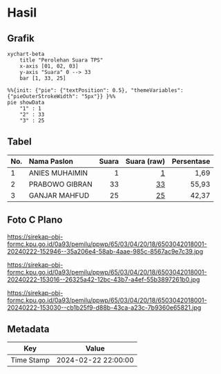 # Hasil

## Grafik

```mermaid
xychart-beta
    title "Perolehan Suara TPS"
    x-axis [01, 02, 03]
    y-axis "Suara" 0 --> 33
    bar [1, 33, 25]
```

```mermaid
%%{init: {"pie": {"textPosition": 0.5}, "themeVariables": {"pieOuterStrokeWidth": "5px"}} }%%
pie showData
    "1" : 1
    "2" : 33
    "3" : 25
```

## Tabel

| No. | Nama Paslon    | Suara | Suara (raw) | Persentase |
|:--- |:-------------- | -----:| -----------:| ----------:|
| 1   | ANIES MUHAIMIN | 1     | [1][p-1]    | 1,69       |
| 2   | PRABOWO GIBRAN | 33    | [33][p-2]   | 55,93      |
| 3   | GANJAR MAHFUD  | 25    | [25][p-3]   | 42,37      |


[p-1]: https://github.com/gigit-pemilu/pemilu-2024-65-kalimantan-utara/blob/main/pilpres/hitung-suara/sub/65-kalimantan-utara/sub/03-nunukan/sub/04-lumbis/sub/2018-pulu-bulawan/sub/001-tps/sub/paslon-1.txt
[p-2]: https://github.com/gigit-pemilu/pemilu-2024-65-kalimantan-utara/blob/main/pilpres/hitung-suara/sub/65-kalimantan-utara/sub/03-nunukan/sub/04-lumbis/sub/2018-pulu-bulawan/sub/001-tps/sub/paslon-2.txt
[p-3]: https://github.com/gigit-pemilu/pemilu-2024-65-kalimantan-utara/blob/main/pilpres/hitung-suara/sub/65-kalimantan-utara/sub/03-nunukan/sub/04-lumbis/sub/2018-pulu-bulawan/sub/001-tps/sub/paslon-3.txt

## Foto C Plano

https://sirekap-obj-formc.kpu.go.id/0a93/pemilu/ppwp/65/03/04/20/18/6503042018001-20240222-152946--35a206e4-58ab-4aae-985c-8567ac9e7c39.jpg

https://sirekap-obj-formc.kpu.go.id/0a93/pemilu/ppwp/65/03/04/20/18/6503042018001-20240222-153016--26325a42-12bc-43b7-a4ef-55b3897261b0.jpg

https://sirekap-obj-formc.kpu.go.id/0a93/pemilu/ppwp/65/03/04/20/18/6503042018001-20240222-153030--cb1b25f9-d88b-43ca-a23c-7b9360e65821.jpg


## Metadata

| Key        | Value               |
| ---------- | ------------------- |
| Time Stamp | 2024-02-22 22:00:00 |



